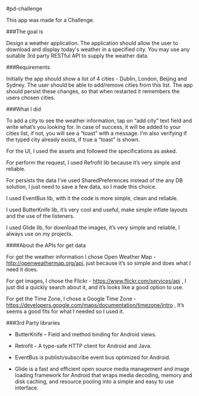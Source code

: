 #pd-challenge

This app was made for a Challenge.

###The goal is 

Design a weather application. The application should allow the user to download and display today's weather in a specified city. You may use any suitable 3rd party RESTful API to supply the weather data.

###Requirements

Initially the app should show a list of 4 cities - Dublin, London, Beijing and Sydney. The user should be able to add/remove cities from this list. The app should persist these changes, so that when restarted it remembers the users chosen cities.

###What I did

To add a city to see the weather information, tap on “add city” text field and write what’s you looking for. In case of success, it will be added to your cities list, if not, 
you will see a “toast” with a message. I'm also verifying if the typed city already exists, if true a “toast” is shown.

For the UI, I used the assets and followed the specifications as asked. 

For perform the request, I used Refrofit lib because it’s very simple and reliable. 

For persists the data I’ve used SharedPreferences instead of the any DB solution, I just need to save a few data, so I made this choice. 

I used EventBus lib, with it the code is more simple, clean and reliable.

I used ButterKnife lib, it’s very cool and useful, make simple inflate layouts and the use of the listeners.

I used Glide lib, for download the images, it’s very simple and reliable, I always use 
on my projects. 

####About the APIs for get data

For get the weather information I chose Open Weather Map - 
http://openweathermap.org/api, just because it’s so simple and does what I need it 
does.

For get images, I chose the Flickr - https://www.flickr.com/services/api , I just did a 
quickly search about it, and it’s looks like a good option to use.

For get the Time Zone, I chose a Google Time Zone -
https://developers.google.com/maps/documentation/timezone/intro , It’s seems a 
good fits for what I needed so I used it.   


###3rd Party libraries

* ButterKnife – Field and method binding for Android views.

* Retrofit - A type-safe HTTP client for Android and Java.

* EventBus is publish/subscribe event bus optimized for Android.

* Glide is a fast and efficient open source media management and image loading framework for Android that wraps media decoding, memory and disk caching, and resource pooling into a simple and easy to use interface.
